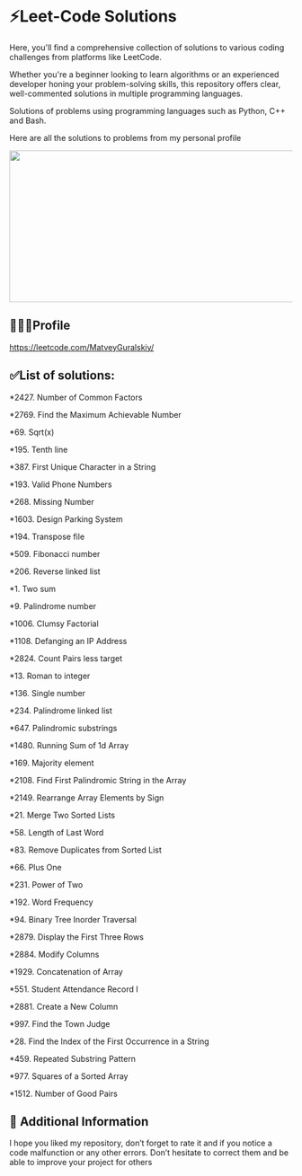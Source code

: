 # ⚡Leet-Code Solutions
Here, you'll find a comprehensive collection of solutions to various coding challenges from platforms like LeetCode.

Whether you're a beginner looking to learn algorithms or an experienced developer honing your problem-solving skills, this repository offers clear, well-commented solutions in multiple programming languages.

Solutions of problems using programming languages ​​such as Python, C++ and Bash.

Here are all the solutions to problems from my personal profile

<p><img src="https://github.com/husain3012/leetcode-public-api/assets/49821470/3b30b00f-e39f-4dea-9aea-0e71557ff669" style="height:270px; width:700px" /></p>

## 👨🏻‍💻Profile
https://leetcode.com/MatveyGuralskiy/

## ✅List of solutions:

*2427. Number of Common Factors

*2769. Find the Maximum Achievable Number

*69. Sqrt(x)

*195. Tenth line

*387. First Unique Character in a String

*193. Valid Phone Numbers

*268. Missing Number

*1603. Design Parking System

*194. Transpose file

*509. Fibonacci number

*206. Reverse linked list

*1. Two sum

*9. Palindrome number

*1006. Clumsy Factorial

*1108. Defanging an IP Address

*2824. Count Pairs less target

*13. Roman to integer

*136. Single number

*234. Palindrome linked list

*647. Palindromic substrings

*1480. Running Sum of 1d Array

*169. Majority element

*2108. Find First Palindromic String in the Array

*2149. Rearrange Array Elements by Sign

*21. Merge Two Sorted Lists

*58. Length of Last Word

*83. Remove Duplicates from Sorted List

*66. Plus One

*231. Power of Two

*192. Word Frequency

*94. Binary Tree Inorder Traversal

*2879. Display the First Three Rows

*2884. Modify Columns

*1929. Concatenation of Array

*551. Student Attendance Record I

*2881. Create a New Column

*997. Find the Town Judge

*28. Find the Index of the First Occurrence in a String

*459. Repeated Substring Pattern

*977. Squares of a Sorted Array

*1512. Number of Good Pairs
## 📢 Additional Information
I hope you liked my repository, don’t forget to rate it and if you notice a code malfunction or any other errors.
Don’t hesitate to correct them and be able to improve your project for others
